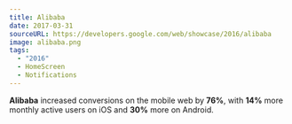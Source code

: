 ```yaml
---
title: Alibaba
date: 2017-03-31
sourceURL: https://developers.google.com/web/showcase/2016/alibaba
image: alibaba.png
tags:
  - "2016"
  - HomeScreen
  - Notifications
---
```


**Alibaba** increased conversions on the mobile web by **76%**, with **14%** 
more monthly active users on iOS and **30%** more on Android.

